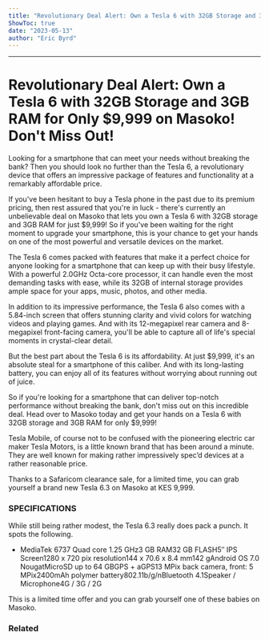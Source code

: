 ```yaml
---
title: "Revolutionary Deal Alert: Own a Tesla 6 with 32GB Storage and 3GB RAM for Only $9,999 on Masoko! Don't Miss Out!"
ShowToc: true 
date: "2023-05-13"
author: "Eric Byrd"
---
```

*****
# Revolutionary Deal Alert: Own a Tesla 6 with 32GB Storage and 3GB RAM for Only $9,999 on Masoko! Don't Miss Out!

Looking for a smartphone that can meet your needs without breaking the bank? Then you should look no further than the Tesla 6, a revolutionary device that offers an impressive package of features and functionality at a remarkably affordable price.

If you've been hesitant to buy a Tesla phone in the past due to its premium pricing, then rest assured that you're in luck - there's currently an unbelievable deal on Masoko that lets you own a Tesla 6 with 32GB storage and 3GB RAM for just $9,999! So if you've been waiting for the right moment to upgrade your smartphone, this is your chance to get your hands on one of the most powerful and versatile devices on the market.

The Tesla 6 comes packed with features that make it a perfect choice for anyone looking for a smartphone that can keep up with their busy lifestyle. With a powerful 2.0GHz Octa-core processor, it can handle even the most demanding tasks with ease, while its 32GB of internal storage provides ample space for your apps, music, photos, and other media.

In addition to its impressive performance, the Tesla 6 also comes with a 5.84-inch screen that offers stunning clarity and vivid colors for watching videos and playing games. And with its 12-megapixel rear camera and 8-megapixel front-facing camera, you'll be able to capture all of life's special moments in crystal-clear detail.

But the best part about the Tesla 6 is its affordability. At just $9,999, it's an absolute steal for a smartphone of this caliber. And with its long-lasting battery, you can enjoy all of its features without worrying about running out of juice.

So if you're looking for a smartphone that can deliver top-notch performance without breaking the bank, don't miss out on this incredible deal. Head over to Masoko today and get your hands on a Tesla 6 with 32GB storage and 3GB RAM for only $9,999!


Tesla Mobile, of course not to be confused with the pioneering electric car maker Tesla Motors, is a little known brand that has been around a minute. They are well known for making rather impressively spec’d devices at a rather reasonable price. 
 
Thanks to a Safaricom clearance sale, for a limited time, you can grab yourself a brand new Tesla 6.3 on Masoko at KES 9,999.  
 
### SPECIFICATIONS
 
While still being rather modest, the Tesla 6.3 really does pack a punch. It spots the following.
 
- MediaTek 6737 Quad core 1.25 GHz3 GB RAM32 GB FLASH5″ IPS Screen1280 x 720 pix resolution144 x 70.6 x 8.4 mm142 gAndroid OS 7.0 NougatMicroSD up to 64 GBGPS + aGPS13 MPix back camera, front: 5 MPix2400mAh polymer battery802.11b/g/nBluetooth 4.1Speaker / Microphone4G / 3G / 2G

 
This is a limited time offer and you can grab yourself one of these babies on Masoko. 
 
### Related



